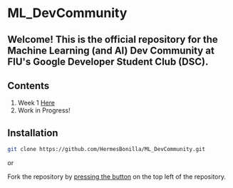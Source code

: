 # ML_DevCommunity

**Welcome! This is the official repository for the Machine Learning (and AI) Dev Community at FIU's Google Developer Student Club (DSC).**
---

## Contents

1. Week 1 [Here](https://github.com/HermesBonilla/ML_DevCommunity/tree/main/Week%201)
2. Work in Progress!

## Installation
```bash
git clone https://github.com/HermesBonilla/ML_DevCommunity.git
```
or

Fork the repository by [pressing the button](https://github.com/HermesBonilla/ML_DevCommunity/fork) on the top left of the repository. 

